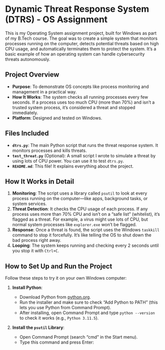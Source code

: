 # Dynamic Threat Response System (DTRS) - OS Assignment

This is my Operating System assignment project, built for Windows as part of my B.Tech course. The goal was to create a simple system that monitors processes running on the computer, detects potential threats based on high CPU usage, and automatically terminates them to protect the system. It’s a basic example of how an operating system can handle cybersecurity threats autonomously.

## Project Overview
- **Purpose**: To demonstrate OS concepts like process monitoring and management in a practical way.
- **How It Works**: The system checks all running processes every few seconds. If a process uses too much CPU (more than 70%) and isn’t a trusted system process, it’s considered a threat and stopped immediately.
- **Platform**: Designed and tested on Windows.

## Files Included
- **`dtrs.py`**: The main Python script that runs the threat response system. It monitors processes and kills threats.
- **`test_threat.py`** (Optional): A small script I wrote to simulate a threat by using lots of CPU power. You can use it to test `dtrs.py`.
- **`README.md`**: This file! It explains everything about the project.

## How It Works in Detail
1. **Monitoring**: The script uses a library called `psutil` to look at every process running on the computer—like apps, background tasks, or system services.
2. **Threat Detection**: It checks the CPU usage of each process. If any process uses more than 70% CPU and isn’t on a “safe list” (whitelist), it’s flagged as a threat. For example, a virus might use lots of CPU, but normal system processes like `explorer.exe` won’t be flagged.
3. **Response**: Once a threat is found, the script uses the Windows `taskkill` command to stop it forcefully. It’s like telling the OS to shut down the bad process right away.
4. **Looping**: The system keeps running and checking every 2 seconds until you stop it with `Ctrl+C`.

## How to Set Up and Run the Project
Follow these steps to try it on your own Windows computer:

1. **Install Python**:
   - Download Python from [python.org](https://www.python.org/downloads/).
   - Run the installer and make sure to check “Add Python to PATH” (this lets you use Python from Command Prompt).
   - After installing, open Command Prompt and type `python --version` to check it works (e.g., `Python 3.11.5`).

2. **Install the `psutil` Library**:
   - Open Command Prompt (search “cmd” in the Start menu).
   - Type this command and press Enter:
